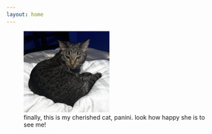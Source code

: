 ```yaml
---
layout: home
---
```

<figure>
  <img src="img/paniniclose.jpg" width="200" height="190">
  <figcaption>finally, this is my cherished cat, panini. look how happy she is to see me!</figcaption>
</figure>
